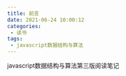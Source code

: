 ```yaml
---
title: 前言
date: 2021-06-24 10:00:12
categories:
 - 读书
tags:
 - javascript数据结构与算法
---
```


javascript数据结构与算法第三版阅读笔记